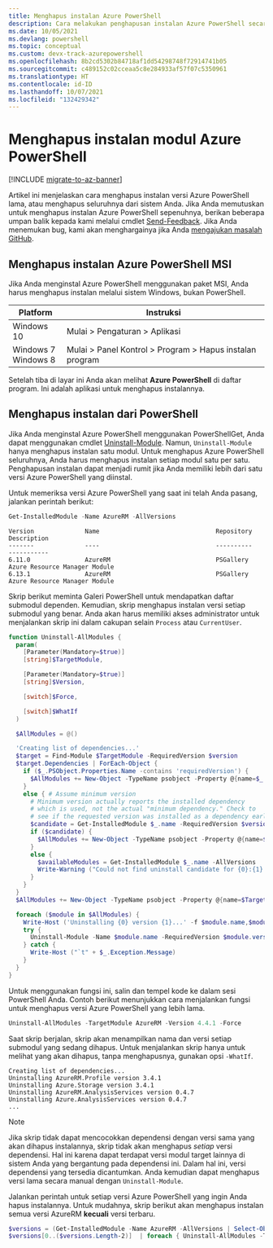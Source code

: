 ```yaml
---
title: Menghapus instalan Azure PowerShell
description: Cara melakukan penghapusan instalan Azure PowerShell secara menyeluruh
ms.date: 10/05/2021
ms.devlang: powershell
ms.topic: conceptual
ms.custom: devx-track-azurepowershell
ms.openlocfilehash: 8b2cd5302b84718af1dd54298748f72914741b05
ms.sourcegitcommit: c489152c02cceaa5c8e284933af57f07c5350961
ms.translationtype: HT
ms.contentlocale: id-ID
ms.lasthandoff: 10/07/2021
ms.locfileid: "132429342"
---
```

# <a name="uninstall-the-azure-powershell-module"></a>Menghapus instalan modul Azure PowerShell

[!INCLUDE [migrate-to-az-banner](../../includes/migrate-to-az-banner.md)]

Artikel ini menjelaskan cara menghapus instalan versi Azure PowerShell lama, atau menghapus seluruhnya dari sistem Anda. Jika Anda memutuskan untuk menghapus instalan Azure PowerShell sepenuhnya, berikan beberapa umpan balik kepada kami melalui cmdlet [Send-Feedback](/powershell/module/azurerm.profile/send-feedback). Jika Anda menemukan bug, kami akan menghargainya jika Anda [mengajukan masalah GitHub](https://github.com/azure/azure-powershell/issues).


## <a name="uninstall-azure-powershell-msi"></a>Menghapus instalan Azure PowerShell MSI

Jika Anda menginstal Azure PowerShell menggunakan paket MSI, Anda harus menghapus instalan melalui sistem Windows, bukan PowerShell.

|         Platform         |                      Instruksi                      |
| ------------------------ | ------------------------------------------------------ |
| Windows 10               | Mulai > Pengaturan > Aplikasi                                |
| Windows 7 </br>Windows 8 | Mulai > Panel Kontrol > Program > Hapus instalan program |

Setelah tiba di layar ini Anda akan melihat __Azure PowerShell__ di daftar program. Ini adalah aplikasi untuk menghapus instalannya.

## <a name="uninstall-from-powershell"></a>Menghapus instalan dari PowerShell

Jika Anda menginstal Azure PowerShell menggunakan PowerShellGet, Anda dapat menggunakan cmdlet [Uninstall-Module](/powershell/module/powershellget/uninstall-module). Namun, `Uninstall-Module` hanya menghapus instalan satu modul. Untuk menghapus Azure PowerShell seluruhnya, Anda harus menghapus instalan setiap modul satu per satu. Penghapusan instalan dapat menjadi rumit jika Anda memiliki lebih dari satu versi Azure PowerShell yang diinstal.

Untuk memeriksa versi Azure PowerShell yang saat ini telah Anda pasang, jalankan perintah berikut:

```powershell
Get-InstalledModule -Name AzureRM -AllVersions
```

```Output
Version              Name                                Repository           Description
-------              ----                                ----------           -----------
6.11.0               AzureRM                             PSGallery            Azure Resource Manager Module
6.13.1               AzureRM                             PSGallery            Azure Resource Manager Module
```

Skrip berikut meminta Galeri PowerShell untuk mendapatkan daftar submodul dependen. Kemudian, skrip menghapus instalan versi setiap submodul yang benar. Anda akan harus memiliki akses administrator untuk menjalankan skrip ini dalam cakupan selain `Process` atau `CurrentUser`.

```powershell
function Uninstall-AllModules {
  param(
    [Parameter(Mandatory=$true)]
    [string]$TargetModule,

    [Parameter(Mandatory=$true)]
    [string]$Version,

    [switch]$Force,

    [switch]$WhatIf
  )

  $AllModules = @()

  'Creating list of dependencies...'
  $target = Find-Module $TargetModule -RequiredVersion $version
  $target.Dependencies | ForEach-Object {
    if ($_.PSObject.Properties.Name -contains 'requiredVersion') {
      $AllModules += New-Object -TypeName psobject -Property @{name=$_.name; version=$_.requiredVersion}
    }
    else { # Assume minimum version
      # Minimum version actually reports the installed dependency
      # which is used, not the actual "minimum dependency." Check to
      # see if the requested version was installed as a dependency earlier.
      $candidate = Get-InstalledModule $_.name -RequiredVersion $version -ErrorAction Ignore
      if ($candidate) {
        $AllModules += New-Object -TypeName psobject -Property @{name=$_.name; version=$version}
      }
      else {
        $availableModules = Get-InstalledModule $_.name -AllVersions
        Write-Warning ("Could not find uninstall candidate for {0}:{1} - module may require manual uninstall. Available versions are: {2}" -f $_.name,$version,($availableModules.Version -join ', '))
      }
    }
  }
  $AllModules += New-Object -TypeName psobject -Property @{name=$TargetModule; version=$Version}

  foreach ($module in $AllModules) {
    Write-Host ('Uninstalling {0} version {1}...' -f $module.name,$module.version)
    try {
      Uninstall-Module -Name $module.name -RequiredVersion $module.version -Force:$Force -ErrorAction Stop -WhatIf:$WhatIf
    } catch {
      Write-Host ("`t" + $_.Exception.Message)
    }
  }
}
```

Untuk menggunakan fungsi ini, salin dan tempel kode ke dalam sesi PowerShell Anda. Contoh berikut menunjukkan cara menjalankan fungsi untuk menghapus versi Azure PowerShell yang lebih lama.

```powershell
Uninstall-AllModules -TargetModule AzureRM -Version 4.4.1 -Force
```

Saat skrip berjalan, skrip akan menampilkan nama dan versi setiap submodul yang sedang dihapus. Untuk menjalankan skrip hanya untuk melihat yang akan dihapus, tanpa menghapusnya, gunakan opsi `-WhatIf`.

```Output
Creating list of dependencies...
Uninstalling AzureRM.Profile version 3.4.1
Uninstalling Azure.Storage version 3.4.1
Uninstalling AzureRM.AnalysisServices version 0.4.7
Uninstalling Azure.AnalysisServices version 0.4.7
...
```

> [!NOTE]
> Jika skrip tidak dapat mencocokkan dependensi dengan versi sama yang akan dihapus instalannya, skrip tidak akan menghapus _setiap_ versi dependensi. Hal ini karena dapat terdapat versi modul target lainnya di sistem Anda yang bergantung pada dependensi ini. Dalam hal ini, versi dependensi yang tersedia dicantumkan. Anda kemudian dapat menghapus versi lama secara manual dengan `Uninstall-Module`.

Jalankan perintah untuk setiap versi Azure PowerShell yang ingin Anda hapus instalannya. Untuk mudahnya, skrip berikut akan menghapus instalan semua versi AzureRM __kecuali__ versi terbaru.

```powershell
$versions = (Get-InstalledModule -Name AzureRM -AllVersions | Select-Object -Property Version)
$versions[0..($versions.Length-2)]  | foreach { Uninstall-AllModules -TargetModule AzureRM -Version ($_.Version) -Force }
```
